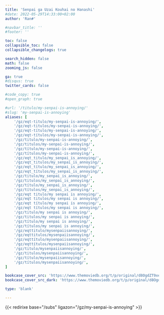 ```yaml
---
title: 'Senpai ga Uzai Kouhai no Hanashi'
#date: 2022-05-29T14:33:00+02:00
author: 'Ran#'

#navbar_title: ''
#footer: ''

toc: false
collapsible_toc: false
collapsible_changelogs: true

search_hidden: false
math: false
zooming_js: false

ga: true
#disqus: true
twitter_cards: false

#code_copy: true
#open_graph: true

#url: '/titulo/my-senpai-is-annoying/'
#slug: 'my-senpai-is-annoying'
aliases: [
    '/gz/eqt-titulo/my-senpai-is-annoying/',
    '/gz/eqt-titulos/my-senpai-is-annoying/',
    '/gz/eqt-título/my-senpai-is-annoying/',
    '/gz/eqt-títulos/my-senpai-is-annoying/',
    '/gz/titulo/my-senpai-is-annoying/',
    '/gz/titulos/my-senpai-is-annoying/',
    '/gz/título/my-senpai-is-annoying/',
    '/gz/títulos/my-senpai-is-annoying/',
    '/gz/eqt_titulo/my_senpai_is_annoying/',
    '/gz/eqt_titulos/my_senpai_is_annoying/',
    '/gz/eqt_título/my_senpai_is_annoying/',
    '/gz/eqt_títulos/my_senpai_is_annoying/',
    '/gz/titulo/my_senpai_is_annoying/',
    '/gz/titulos/my_senpai_is_annoying/',
    '/gz/título/my_senpai_is_annoying/',
    '/gz/títulos/my_senpai_is_annoying/',
    '/gz/eqt titulo/my senpai is annoying/',
    '/gz/eqt titulos/my senpai is annoying/',
    '/gz/eqt título/my senpai is annoying/',
    '/gz/eqt títulos/my senpai is annoying/',
    '/gz/titulo/my senpai is annoying/',
    '/gz/titulos/my senpai is annoying/',
    '/gz/título/my senpai is annoying/',
    '/gz/títulos/my senpai is annoying/',
    '/gz/eqttitulo/mysenpaiisannoying/',
    '/gz/eqttitulos/mysenpaiisannoying/',
    '/gz/eqttítulo/mysenpaiisannoying/',
    '/gz/eqttítulos/mysenpaiisannoying/',
    '/gz/titulo/mysenpaiisannoying/',
    '/gz/titulos/mysenpaiisannoying/',
    '/gz/título/mysenpaiisannoying/',
    '/gz/títulos/mysenpaiisannoying/',
]

bookcase_cover_src: 'https://www.themoviedb.org/t/p/original/d8OgdZT9xeNv3REQMpBfnXhpD5r.jpg'
bookcase_cover_src_dark: 'https://www.themoviedb.org/t/p/original/d8OgdZT9xeNv3REQMpBfnXhpD5r.jpg'

type: 'blank'

---
```


{{< redirixe base="/subs" ligazon="/gz/my-senpai-is-annoying" >}}
